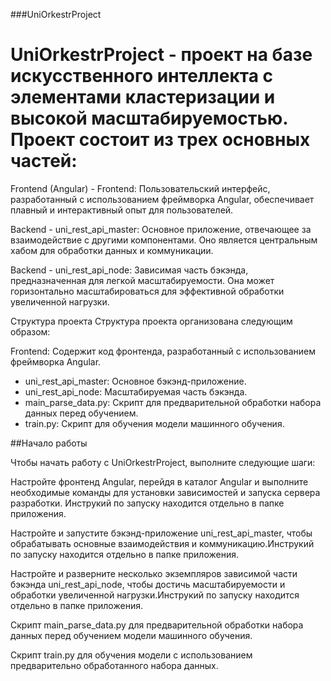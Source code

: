 ###UniOrkestrProject
# UniOrkestrProject - проект на базе искусственного интеллекта с элементами кластеризации и высокой масштабируемостью. Проект состоит из трех основных частей:

Frontend (Angular) - Frontend: Пользовательский интерфейс, разработанный с использованием фреймворка Angular, обеспечивает плавный и интерактивный опыт для пользователей.

Backend - uni_rest_api_master: Основное приложение, отвечающее за взаимодействие с другими компонентами. Оно является центральным хабом для обработки данных и коммуникации.

Backend - uni_rest_api_node: Зависимая часть бэкэнда, предназначенная для легкой масштабируемости. Она может горизонтально масштабироваться для эффективной обработки увеличенной нагрузки.

Структура проекта
Структура проекта организована следующим образом:

Frontend: Содержит код фронтенда, разработанный с использованием фреймворка Angular.
 - uni_rest_api_master: Основное бэкэнд-приложение.
 - uni_rest_api_node: Масштабируемая часть бэкэнда.
 - main_parse_data.py: Скрипт для предварительной обработки набора данных перед обучением.
 - train.py: Скрипт для обучения модели машинного обучения.
   
##Начало работы

Чтобы начать работу с UniOrkestrProject, выполните следующие шаги:

Настройте фронтенд Angular, перейдя в каталог Angular и выполните необходимые команды для установки зависимостей и запуска сервера разработки. Инструкий по запуску находится отдельно в папке приложения.

Настройте и запустите бэкэнд-приложение uni_rest_api_master, чтобы обрабатывать основные взаимодействия и коммуникацию.Инструкий по запуску находится отдельно в папке приложения.

Настройте и разверните несколько экземпляров зависимой части бэкэнда uni_rest_api_node, чтобы достичь масштабируемости и обработки увеличенной нагрузки.Инструкий по запуску находится отдельно в папке приложения.

Скрипт main_parse_data.py для предварительной обработки набора данных перед обучением модели машинного обучения.

Скрипт train.py для обучения модели с использованием предварительно обработанного набора данных.
